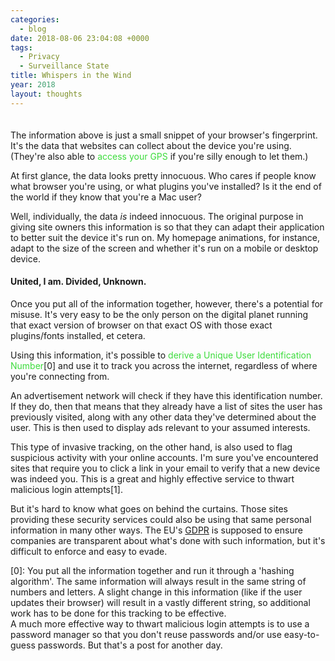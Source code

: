 ```yaml
---
categories:
  - blog
date: 2018-08-06 23:04:08 +0000
tags:
  - Privacy
  - Surveillance State
title: Whispers in the Wind
year: 2018
layout: thoughts
---
```


<div id="fingerprint" style="font-size: xx-small; padding-bottom: 20px;">
</div>
The information above is just a small snippet of your browser's fingerprint. It's the data that websites can collect about the device you're using. (They're also able to <span id="geolocation" style="color: #3cdc3c;cursor: pointer;">access your GPS</span> if you're silly enough to let them.)

At first glance, the data looks pretty innocuous. Who cares if people know what browser you're using, or what plugins you've installed? Is it the end of the world if they know that you're a Mac user?

Well, individually, the data _is_ indeed innocuous. The original purpose in giving site owners this information is so that they can adapt their application to better suit the device it's run on. My homepage animations, for instance, adapt to the size of the screen and whether it's run on a mobile or desktop device.

#### United, I am. Divided, Unknown.

Once you put all of the information together, however, there's a potential for misuse. It's very easy to be the only person on the digital planet running that exact version of browser on that exact OS with those exact plugins/fonts installed, et cetera.

Using this information, it's possible to <span id="uuid" style="color: #3cdc3c; cursor:pointer; overflow-wrap: break-word;">derive a Unique User Identification Number</span>[0] and use it to track you across the internet, regardless of where you're connecting from.

An advertisement network will check if they have this identification number. If they do, then that means that they already have a list of sites the user has previously visited, along with any other data they've determined about the user. This is then used to display ads relevant to your assumed interests.

This type of invasive tracking, on the other hand, is also used to flag suspicious activity with your online accounts. I'm sure you've encountered sites that require you to click a link in your email to verify that a new device was indeed you. This is a great and highly effective service to thwart malicious login attempts[1].

But it's hard to know what goes on behind the curtains. Those sites providing these security services could also be using that same personal information in many other ways. The EU's <a href="https://www.eugdpr.org/">GDPR</a> is supposed to ensure companies are transparent about what's done with such information, but it's difficult to enforce and easy to evade.

[0]: You put all the information together and run it through a 'hashing algorithm'. The same information will always result in the same string of numbers and letters. A slight change in this information (like if the user updates their browser) will result in a vastly different string, so additional work has to be done for this tracking to be effective.
<br />
A much more effective way to thwart malicious login attempts is to use a password manager so that you don't reuse passwords and/or use easy-to-guess passwords. But that's a post for another day.

